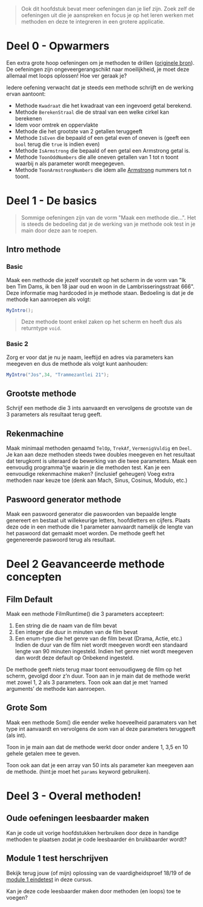 > Ook dit hoofdstuk bevat meer oefeningen dan je lief zijn. Zoek zelf de oefeningen uit die je aanspreken en focus je op het leren werken met methoden en deze te integreren in een grotere applicatie.

# Deel 0 - Opwarmers
Een extra grote hoop oefeningen om je methoden te drillen ([originele bron](https://codeforwin.org/2016/03/functions-programming-exercises-and-solutions-in-c.html)). De oefeningen zijn ongeveergerangschikt naar moeilijkheid, je moet deze allemaal met loops oplossen! Hoe ver geraak je?

Iedere oefening verwacht dat je steeds een methode schrijft en de werking ervan aantoont:
* Methode ``Kwadraat`` die het kwadraat van een ingevoerd getal berekend.
* Methode ``BerekenStraal`` die de straal van een welke cirkel kan berekenen
* Idem voor omtrek en oppervlakte
* Methode die het grootste van 2 getallen teruggeeft
* Methode ``IsEven`` die bepaald of een getal even of oneven is (geeft een ``bool`` terug die ``true`` is indien even)
* Methode ``IsArmstrong`` die bepaald of een getal een Armstrong getal is.
* Methode ``ToonOddNumbers`` die alle oneven getallen van 1 tot n toont waarbij n als parameter wordt meegegeven.
* Methode ``ToonArmstrongNumbers`` die idem alle [Armstrong](../5_herhalingen/a_practica.md#armstrong-nummer) nummers tot n toont.

# Deel 1 - De basics
> Sommige oefeningen zijn van de vorm "Maak een methode die...". Het is steeds de bedoeling dat je de werking van je methode ook test in je main door deze aan te roepen.

## Intro methode
### Basic
Maak een methode die jezelf voorstelt op het scherm in de vorm van "Ik ben Tim Dams, ik ben 18 jaar oud en woon in de Lambrisseringsstraat 666".
Deze informatie mag hardcoded in je methode staan. Bedoeling is dat je de methode kan aanroepen als volgt:
```csharp
MyIntro();
```
> Deze methode toont enkel zaken op het scherm en heeft dus als returntype ``void``.
### Basic 2
Zorg er voor dat je nu je naam, leeftijd en adres via parameters kan meegeven en dus de methode als volgt kunt aanhouden:
```csharp
MyIntro("Jos",34, "Trammezantlei 21");
```

## Grootste methode
Schrijf een methode die 3 ints aanvaardt en vervolgens de grootste van de 3 parameters als resultaat terug geeft.

## Rekenmachine
Maak minimaal methoden genaamd ``TelOp``, ``TrekAf``, ``VermenigVuldig`` en ``Deel``. Je kan aan deze methoden steeds twee doubles meegeven en het resultaat dat terugkomt is uiteraard de bewerking van die twee parameters.
Maak een eenvoudig programma'tje waarin je die methoden test. Kan je een eenvoudige rekenmachine maken? (inclusief geheugen) Voeg extra methoden naar keuze toe (denk aan Mach, Sinus, Cosinus, Modulo, etc.)


## Paswoord generator methode
Maak een paswoord generator die paswoorden van bepaalde lengte genereert en bestaat uit willekeurige letters, hoofdletters en cijfers. Plaats deze ode in een methode die 1 parameter aanvaardt namelijk de lengte van het paswoord dat gemaakt moet worden. De methode geeft het gegenereerde paswoord terug als resultaat.

## 

# Deel 2 Geavanceerde methode concepten

## Film Default
Maak een methode FilmRuntime() die 3 parameters accepteert:
1. Een string die de naam van de film bevat
2. Een integer die duur in minuten van de film bevat
3. Een enum-type die het genre van de film bevat (Drama, Actie, etc.)
Indien de duur van de film niet wordt meegeven wordt een standaard  lengte van 90 minuten ingesteld. Indien het genre niet wordt meegeven dan wordt deze default op Onbekend ingesteld.

De methode geeft niets terug maar toont eenvoudigweg de film op het scherm, gevolgd door z’n duur.
Toon aan in je main dat de methode werkt met zowel 1, 2 als 3 parameters. Toon ook aan dat je met ‘named arguments’ de methode kan aanroepen.

## Grote Som
Maak een methode Som() die eender welke hoeveelheid paramaters van het type int aanvaardt en vervolgens de som van al deze parameters teruggeeft (als int).

Toon in je main aan dat de methode werkt door onder andere 1, 3,5 en 10 gehele getalen mee te geven.

Toon ook aan dat je een array van 50 ints als parameter kan meegeven aan de methode. (hint:je moet het ``params``  keyword gebruiken).

## 

# Deel 3 -  Overal methoden!
## Oude oefeningen leesbaarder maken
Kan je code uit vorige hoofdstukken herbruiken door deze in handige methoden te plaatsen zodat je code leesbaarder én bruikbaarder wordt?

## Module 1 test herschrijven
Bekijk terug jouw (of mijn) oplossing van de vaardigheidsproef 18/19 of de [module 1 eindetest](../4_beslissingen/b_allinonemodule1.md) in deze cursus. 

Kan je deze code leesbaarder maken door methoden (en loops) toe te voegen?
